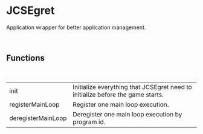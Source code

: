 <div id="content-header">
  <h1>JCSEgret</h1>
</div>

<p>
  Application wrapper for better application management.
</p>


<br/>
<h2>Functions</h2>
<br/>

<table>
  <tr>
    <td>init</td>
    <td>Initialize everything that JCSEgret need to initialize before the game starts.</td>
  </tr>
  <tr>
    <td>registerMainLoop</td>
    <td>Register one main loop execution.</td>
  </tr>
  <tr>
    <td>deregisterMainLoop</td>
    <td>Deregister one main loop execution by program id.</td>
  </tr>
</table>
